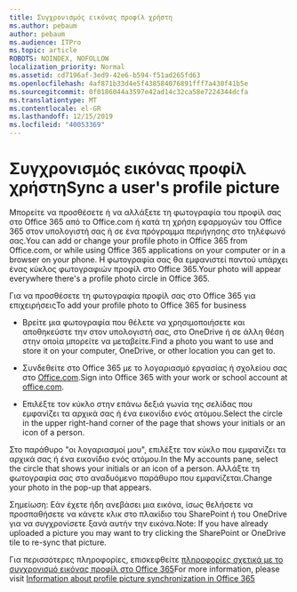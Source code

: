 ```yaml
---
title: Συγχρονισμός εικόνας προφίλ χρήστη
ms.author: pebaum
author: pebaum
ms.audience: ITPro
ms.topic: article
ROBOTS: NOINDEX, NOFOLLOW
localization_priority: Normal
ms.assetid: cd7196af-3ed9-42e6-b594-f51ad265fd63
ms.openlocfilehash: 4af871b33d4e5f438584076891fff7a430f41b5e
ms.sourcegitcommit: 0f0186044a3597e42ad14c32ca58e7224344dcfa
ms.translationtype: MT
ms.contentlocale: el-GR
ms.lasthandoff: 12/15/2019
ms.locfileid: "40053369"
---
```

# <a name="sync-a-users-profile-picture"></a><span data-ttu-id="77149-102">Συγχρονισμός εικόνας προφίλ χρήστη</span><span class="sxs-lookup"><span data-stu-id="77149-102">Sync a user's profile picture</span></span>

<span data-ttu-id="77149-103">Μπορείτε να προσθέσετε ή να αλλάξετε τη φωτογραφία του προφίλ σας στο Office 365 από το Office.com ή κατά τη χρήση εφαρμογών του Office 365 στον υπολογιστή σας ή σε ένα πρόγραμμα περιήγησης στο τηλέφωνό σας.</span><span class="sxs-lookup"><span data-stu-id="77149-103">You can add or change your profile photo in Office 365 from Office.com, or while using Office 365 applications on your computer or in a browser on your phone.</span></span> <span data-ttu-id="77149-104">Η φωτογραφία σας θα εμφανιστεί παντού υπάρχει ένας κύκλος φωτογραφιών προφίλ στο Office 365.</span><span class="sxs-lookup"><span data-stu-id="77149-104">Your photo will appear everywhere there's a profile photo circle in Office 365.</span></span>

<span data-ttu-id="77149-105">Για να προσθέσετε τη φωτογραφία προφίλ σας στο Office 365 για επιχειρήσεις</span><span class="sxs-lookup"><span data-stu-id="77149-105">To add your profile photo to Office 365 for business</span></span>

- <span data-ttu-id="77149-106">Βρείτε μια φωτογραφία που θέλετε να χρησιμοποιήσετε και αποθηκεύστε την στον υπολογιστή σας, στο OneDrive ή σε άλλη θέση στην οποία μπορείτε να μεταβείτε.</span><span class="sxs-lookup"><span data-stu-id="77149-106">Find a photo you want to use and store it on your computer, OneDrive, or other location you can get to.</span></span>

- <span data-ttu-id="77149-107">Συνδεθείτε στο Office 365 με το λογαριασμό εργασίας ή σχολείου σας στο [Office.com](http://www.office.com).</span><span class="sxs-lookup"><span data-stu-id="77149-107">Sign into Office 365 with your work or school account at [office.com](http://www.office.com).</span></span>

- <span data-ttu-id="77149-108">Επιλέξτε τον κύκλο στην επάνω δεξιά γωνία της σελίδας που εμφανίζει τα αρχικά σας ή ένα εικονίδιο ενός ατόμου.</span><span class="sxs-lookup"><span data-stu-id="77149-108">Select the circle in the upper right-hand corner of the page that shows your initials or an icon of a person.</span></span>

<span data-ttu-id="77149-109">Στο παράθυρο "οι λογαριασμοί μου", επιλέξτε τον κύκλο που εμφανίζει τα αρχικά σας ή ένα εικονίδιο ενός ατόμου.</span><span class="sxs-lookup"><span data-stu-id="77149-109">In the My accounts pane, select the circle that shows your initials or an icon of a person.</span></span> <span data-ttu-id="77149-110">Αλλάξτε τη φωτογραφία σας στο αναδυόμενο παράθυρο που εμφανίζεται.</span><span class="sxs-lookup"><span data-stu-id="77149-110">Change your photo in the pop-up that appears.</span></span>

<span data-ttu-id="77149-111">Σημείωση: Εάν έχετε ήδη ανεβάσει μια εικόνα, ίσως θελήσετε να προσπαθήσετε να κάνετε κλικ στο πλακίδιο του SharePoint ή του OneDrive για να συγχρονίσετε ξανά αυτήν την εικόνα.</span><span class="sxs-lookup"><span data-stu-id="77149-111">Note: If you have already uploaded a picture you may want to try clicking the SharePoint or OneDrive tile to re-sync that picture.</span></span>

<span data-ttu-id="77149-112">Για περισσότερες πληροφορίες, επισκεφθείτε [πληροφορίες σχετικά με το συγχρονισμό εικόνας προφίλ στο Office 365](https://support.office.com/article/information-about-profile-picture-synchronization-in-office-365-20594d76-d054-4af4-a660-401133e3d48a)</span><span class="sxs-lookup"><span data-stu-id="77149-112">For more information, please visit [Information about profile picture synchronization in Office 365](https://support.office.com/article/information-about-profile-picture-synchronization-in-office-365-20594d76-d054-4af4-a660-401133e3d48a)</span></span>

